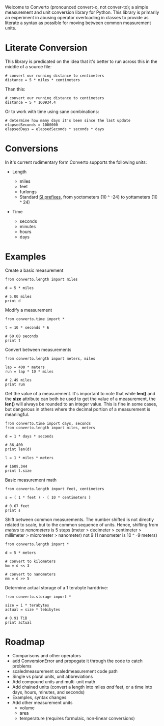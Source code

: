 Welcome to Converto (pronounced convert-o, not conver-to); a simple measurement and 
unit conversion library for Python. This library is primarily an experiment in abusing
operator overloading in classes to provide as literate a syntax as possible for moving
between common measurement units. 

Literate Conversion
===================

This library is predicated on the idea that it's better to run across this in the middle
of a source file:

	# convert our running distance to centimeters
	distance = 5 * miles * centimeters

Than this:
	
	# convert our running distance to centimeters
	distance = 5 * 160934.4

Or to work with time using sane combinations:
	
	# determine how many days it's been since the last update
	elapsedSeconds = 1000000
	elapsedDays = elapsedSeconds * seconds * days
	
	
Conversions
===========

In it's current rudimentary form Converto supports the following units:

*	Length
	-	miles
	-	feet
	-	furlongs
	-	Standard [SI prefixes](http://en.wikipedia.org/wiki/Metre#SI_prefixed_forms_of_metre "SI Prefixes"), from yoctometers (10 ^ -24) to yottameters (10 ^ 24)

*	Time
	-	seconds
	-	minutes
	-	hours
	-	days


Examples
========

Create a basic measurement
	
	from converto.length import miles
	
	d = 5 * miles
	
	# 5.00 miles
	print d

Modify a measurement
	
	from converto.time import *
	
	t = 10 * seconds * 6
	
	# 60.00 seconds
	print t

Convert between measurements
	
	from converto.length import meters, miles
	
	lap = 400 * meters
	run = lap * 10 * miles
	
	# 2.49 miles
	print run

Get the value of a measurement. It's important to note that while __len()__ and the __size__ attribute can both be
used to get the value of a measurement, the __len()__ will always be rounded to an integer value. This is fine in
some cases, but dangerous in others where the decimal portion of a measurement is meaningful.
	
	from converto.time import days, seconds
	from converto.length import miles, meters
	
	d = 1 * days * seconds
	
	# 86,400
	print len(d)
	
	l = 1 * miles * meters
	
	# 1609.344
	print l.size
	
Basic measurement math
	
	from converto.length import feet, centimeters
	
	s = ( 1 * feet ) - ( 10 * centimeters )
	
	# 0.67 feet
	print s
	
Shift between common measurements. The number shifted is not directly related to scale, but to the common sequence
of units. Hence, shifting from _meters_ to _nanometers_ is 5 steps (meter > decimeter > centimeter > millimeter >
micrometer > nanometer) not 9 (1 nanometer is 10 ^ -9 meters)
	
	from converto.length import *
	
	d = 5 * meters
	
	# convert to kilometers
	km = d << 3
	
	# convert to nanometers
	nm = d >> 5
	
Determine actual storage of a 1 terabyte harddrive:
	
	from converto.storage import *
	
	size = 1 * terabytes
	actual = size * tebibytes
	
	# 0.91 TiB
	print actual
	
Roadmap
=======

*	Comparisons and other operators
*	add ConversionError and propogate it through the code to catch problems
*	scaledmeasurement <op> scaledmeasurement code path
*	Single vs plural units, unit abbreviations
*	Add compound units and multi-unit math
*	Add chained units (convert a length into miles _and_ feet, or a time into days, hours, minutes, and seconds)
*	Examples, syntax changes
*	Add other measurement units
	*	volume
	*	area
	*	temperature (requires formulaic, non-linear conversions)

